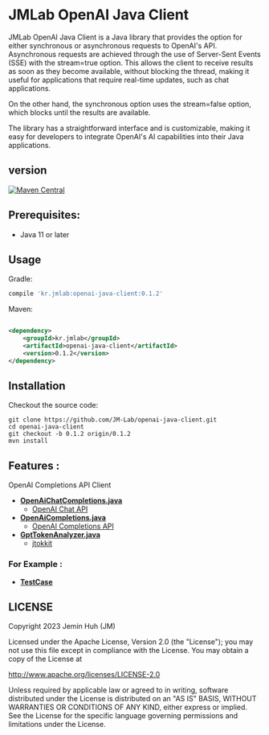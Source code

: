 JMLab OpenAI Java Client
========================
JMLab OpenAI Java Client is a Java library that provides the option for either synchronous or asynchronous requests to
OpenAI's API. Asynchronous requests are achieved through the use of Server-Sent Events (SSE) with the stream=true
option. This allows the client to receive results as soon as they become available, without blocking the thread, making
it useful for applications that require real-time updates, such as chat applications.

On the other hand, the synchronous option uses the stream=false option, which blocks until the results are available.

The library has a straightforward interface and is customizable, making it easy for developers to integrate OpenAI's AI
capabilities into their Java applications.

## version

[![Maven Central](https://maven-badges.herokuapp.com/maven-central/kr.jmlab/openai-java-client/badge.svg)](http://search.maven.org/#artifactdetails%7Ckr.jmlab%7Copenai-java-client%7C0.1.2%7Cjar)

## Prerequisites:

* Java 11 or later

## Usage

Gradle:

```groovy
compile 'kr.jmlab:openai-java-client:0.1.2'
```

Maven:

```xml

<dependency>
    <groupId>kr.jmlab</groupId>
    <artifactId>openai-java-client</artifactId>
    <version>0.1.2</version>
</dependency>
```

## Installation

Checkout the source code:

    git clone https://github.com/JM-Lab/openai-java-client.git
    cd openai-java-client
    git checkout -b 0.1.2 origin/0.1.2
    mvn install

## Features :

OpenAI Completions API Client
* **[OpenAiChatCompletions.java](https://github.com/JM-Lab/openai-java-client/tree/master/src/main/java/kr/jm/openai/OpenAiChatCompletions.java)**
  * [OpenAI Chat API](https://platform.openai.com/docs/api-reference/chat)
* **[OpenAiCompletions.java](https://github.com/JM-Lab/openai-java-client/tree/master/src/main/java/kr/jm/openai/OpenAiCompletions.java)**
  * [OpenAI Completions API](https://platform.openai.com/docs/api-reference/completions)
* **[GptTokenAnalyzer.java](https://github.com/JM-Lab/openai-java-client/tree/master/src/main/java/kr/jm/openai/GptTokenAnalyzer.java)**
  * [jtokkit](https://github.com/knuddelsgmbh/jtokkit)

### For Example :

* **[TestCase](https://github.com/JM-Lab/openai-java-client/tree/master/src/test/java/kr/jm/openai)**

## LICENSE

Copyright 2023 Jemin Huh (JM)

Licensed under the Apache License, Version 2.0 (the "License");
you may not use this file except in compliance with the License.
You may obtain a copy of the License at

<http://www.apache.org/licenses/LICENSE-2.0>

Unless required by applicable law or agreed to in writing, software
distributed under the License is distributed on an "AS IS" BASIS,
WITHOUT WARRANTIES OR CONDITIONS OF ANY KIND, either express or implied.
See the License for the specific language governing permissions and
limitations under the License.